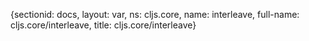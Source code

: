 {sectionid: docs, layout: var, ns: cljs.core, name: interleave, full-name: cljs.core/interleave,
  title: cljs.core/interleave}
